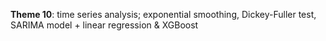 **Theme 10**: time series analysis; exponential smoothing, Dickey-Fuller test, SARIMA model + linear regression & XGBoost
